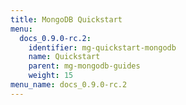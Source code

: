 ```yaml
---
title: MongoDB Quickstart
menu:
  docs_0.9.0-rc.2:
    identifier: mg-quickstart-mongodb
    name: Quickstart
    parent: mg-mongodb-guides
    weight: 15
menu_name: docs_0.9.0-rc.2
---
```


